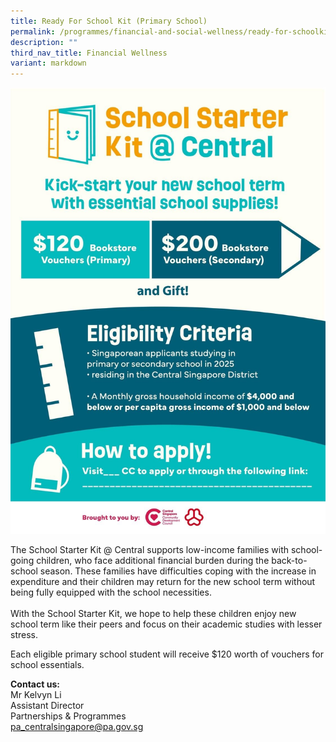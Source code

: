 ```yaml
---
title: Ready For School Kit (Primary School)
permalink: /programmes/financial-and-social-wellness/ready-for-schoolkit-primaryschool/
description: ""
third_nav_title: Financial Wellness
variant: markdown
---
```

![](/images/School_Starter_Kit___Central.jpg)

The School Starter Kit @ Central supports low-income families with school-going children, who face additional financial burden during the back-to-school season. These families have difficulties coping with the increase in expenditure and their children may return for the new school term without being fully equipped with the school necessities.<br><br>With the School Starter Kit, we hope to help these children enjoy new school term like their peers and focus on their academic studies with lesser stress.

Each eligible primary school student will receive $120 worth of vouchers for school essentials.

**Contact us:**  
Mr Kelvyn Li
<br>Assistant Director
<br>Partnerships &amp; Programmes  
[pa\_centralsingapore@pa.gov.sg](mailto:pa_centralsingapore@pa.gov.sg)